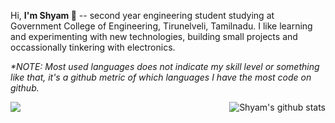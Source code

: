 Hi, <b> I'm Shyam  👋</b> -- second year engineering student studying at Government College of Engineering, Tirunelveli, Tamilnadu. I like learning and experimenting with new technologies, building small projects and occassionally tinkering with electronics.

<i>*NOTE: Most used languages does not indicate my skill level or something like that, it's a github metric of which languages I have the most code on github.</i>

<img src="https://github.com/ShyamPraveenSingh/ShyamPraveenSingh/blob/master/me.gif">
<a href="https://github.com/ShyamPraveenSingh/github-readme-stats">
  <img align="right" src="https://github-readme-stats.vercel.app/api?username=ShyamPraveenSingh&show_icons=true&include_all_commits=true&theme=radical" alt="Shyam's github stats" />
</a>
